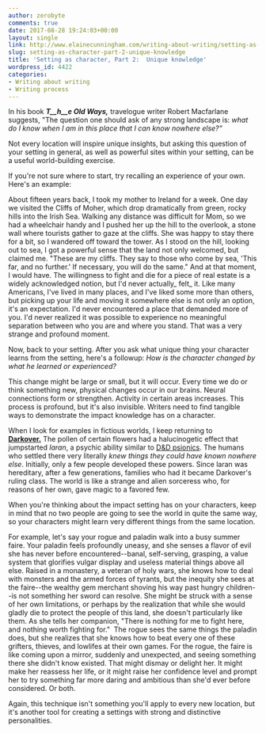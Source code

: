 ```yaml
---
author: zerobyte
comments: true
date: 2017-08-28 19:24:03+00:00
layout: single
link: http://www.elainecunningham.com/writing-about-writing/setting-as-character-part-2-unique-knowledge/
slug: setting-as-character-part-2-unique-knowledge
title: 'Setting as character, Part 2:  Unique knowledge'
wordpress_id: 4422
categories:
- Writing about writing
- Writing process
---
```


In his book **_T__h__e Old Ways,_** travelogue writer Robert Macfarlane suggests, "The question one should ask of any strong landscape is: _what do I know when I am in this place that I can know nowhere else?"_

Not every location will inspire unique insights, but asking this question of your setting in general, as well as powerful sites within your setting, can be a useful world-building exercise.

If you're not sure where to start, try recalling an experience of your own. Here's an example:

About fifteen years back, I took my mother to Ireland for a week. One day we visited the Cliffs of Moher, which drop dramatically from green, rocky hills into the Irish Sea. Walking any distance was difficult for Mom, so we had a wheelchair handy and I pushed her up the hill to the overlook, a stone wall where tourists gather to gaze at the cliffs. She was happy to stay there for a bit, so I wandered off toward the tower. As I stood on the hill, looking out to sea, I got a powerful sense that the land not only welcomed, but claimed me. "These are my cliffs. They say to those who come by sea, 'This far, and no further.' If necessary, you will do the same." And at that moment, I would have. The willingness to fight and die for a piece of real estate is a widely acknowledged notion, but I'd never actually_ felt_ it. Like many Americans, I've lived in many places, and I've liked some more than others, but picking up your life and moving it somewhere else is not only an option, it's an expectation. I'd never encountered a place that demanded more of you. I'd never realized it was possible to experience no meaningful separation between who you are and where you stand. That was a very strange and profound moment.

Now, back to your setting. After you ask what unique thing your character learns from the setting, here's a followup: _How is the character changed by what he learned or experienced?_ 

This change might be large or small, but it will occur. Every time we do or think something new, physical changes occur in our brains. Neural connections form or strengthen. Activity in certain areas increases. This process is profound, but it's also invisible. Writers need to find tangible ways to demonstrate the impact knowledge has on a character. 

When I look for examples in fictious worlds, I keep returning to **[Darkover.](https://en.wikipedia.org/wiki/Darkover)** The pollen of certain flowers had a halucinogetic effect that jumpstarted _laran_, a psychic ability similar to [D&D psionics](https://en.wikipedia.org/wiki/Psionics_(Dungeons_%26_Dragons)). The humans who settled there very literally _knew things they could have known nowhere else_. Initially, only a few people developed these powers. Since laran was hereditary, after a few generations, families who had it became Darkover's ruling class. The world is like a strange and alien sorceress who, for reasons of her own, gave magic to a favored few.

When you're thinking about the impact setting has on your characters, keep in mind that no two people are going to see the world in quite the same way, so your characters might learn very different things from the same location.

For example, let's say your rogue and paladin walk into a busy summer faire. Your paladin feels profoundly uneasy, and she senses a flavor of evil she has never before encountered--banal, self-serving, grasping, a value system that glorifies vulgar display and useless material things above all else. Raised in a monastery, a veteran of holy wars, she knows how to deal with monsters and the armed forces of tyrants, but the inequity she sees at the faire--the wealthy gem merchant shoving his way past hungry children--is not something her sword can resolve. She might be struck with a sense of her own limitations, or perhaps by the realization that while she would gladly die to protect the people of this land, she doesn't particularly like them. As she tells her companion, "There is nothing for me to fight here, and nothing worth fighting for."  The rogue sees the same things the paladin does, but she realizes that she knows how to beat every one of these grifters, thieves, and lowlifes at their own games. For the rogue, the faire is like coming upon a mirror, suddenly and unexpected, and seeing something there she didn't know existed. That might dismay or delight her. It might make her reassess her life, or it might raise her confidence level and prompt her to try something far more daring and ambitious than she'd ever before considered. Or both.

Again, this technique isn't something you'll apply to every new location, but it's another tool for creating a settings with strong and distinctive personalities.
